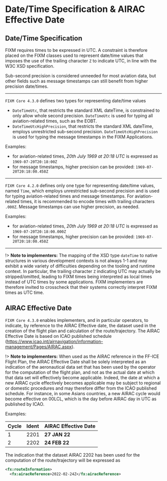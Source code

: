 # Date/Time Specification & AIRAC Effective Date

## Date/Time Specification

FIXM requires times to be expressed in UTC. A constraint is therefore placed on the FIXM classes used to represent date/time values that imposes the use of the trailing character `Z` to indicate UTC, in line with the W3C XSD specification.

Sub-second precision is considered unneeded for most aviation data, but other fields such as message timestamps can still benefit from higher precision date/times.

---

`FIXM Core 4.3.0` defines two types for representing date/time values
- `DateTimeUtc`, that restricts the standard XML dateTime, is constrained to only allow whole second precision. `DateTimeUtc` is used for typing all aviation-related times, such as the EOBT.
- `DateTimeUtcHighPrecision`, that restricts the standard XML dateTime, employs unrestricted sub-second precision. `DateTimeUtcHighPrecision` is used for typing the message timestamps in the FIXM Applications.

Examples: 
- for aviation-related times, *20th July 1969 at 20:18 UTC* is expressed as `1969-07-20T20:18:00Z`
- for message timestamps, higher precision can be provided: `1969-07-20T20:18:00.458Z`

---

`FIXM Core 4.2.0` defines only one type for representing date/time values, named `Time`, which employs unrestricted sub-second precision and is used for typing aviation-related times and message timestamps. For aviation-related times, it is recommended to encode times with trailing characters `.000Z`. Message timestamps can use higher precision, as needed.


Examples: 
- for aviation-related times, *20th July 1969 at 20:18 UTC* is expressed as `1969-07-20T20:18:00.000Z`
- for message timestamps, higher precision can be provided: `1969-07-20T20:18:00.458Z`

---

!> **Note to implementers:** The mapping of the XSD type `dateTime` to native structures in various development contexts is not always 1-1 and may exhibit a wide variety of difficulties depending on the tooling and runtime context. In particular, the trailing character `Z` indicating UTC may actually be stripped/omitted, leading to FIXM times being interpreted as local times instead of UTC times by some applications. FIXM implementers are therefore invited to crosscheck that their systems correctly interpret FIXM times as UTC time.


## AIRAC Effective Date

`FIXM Core 4.3.0` enables implementers, and in particular operators, to indicate, by reference to the AIRAC Effective date, the dataset used in the creation of the flight plan and calculation of the route/trajectory. The AIRAC Effective Date is based on ICAO published schedule (https://www.icao.int/airnavigation/information-management/Pages/AIRAC.aspx).

!> **Note to implementers:** When used as the AIRAC reference in the FF-ICE Flight Plan, the AIRAC Effective Date shall be solely interpreted as an indication of the aeronautical data set that has been used by the operator for the computation of the flight plan, and not as the actual date at which that data set will effectively become applicable. Indeed, the date at which a new AIRAC cycle effectively becomes applicable may be subject to regional or domestic procedures and may therefore differ from the ICAO published schedule. For instance, in some Asians countries, a new AIRAC cycle would become effective on 00LCL, which is the day before AIRAC day in UTC as published by ICAO.

Examples:

|Cycle|Ident|**AIRAC Effective Date**|
|:-|:-|:-|
|1|2201|**27 JAN 22**|
|2|2202|**24 FEB 22**|

The indication that the dataset AIRAC 2202 has been used for the computation of the route/trajectory will be expressed as

```xml
<fx:routeInformation>
  <fx:airacReference>2022-02-24Z</fx:airacReference>
```


